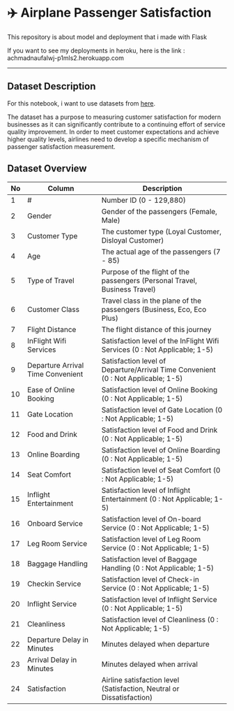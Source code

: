 # :airplane: Airplane Passenger Satisfaction

This repository is about model and deployment that i made with Flask 

If you want to see my deployments in heroku, here is the link : achmadnaufalwj-p1mls2.herokuapp.com

---
## Dataset Description
For this notebook, i want to use datasets from [here](https://www.kaggle.com/binaryjoker/airline-passenger-satisfaction). 

The dataset has a purpose to measuring customer satisfaction for modern businesses as it can significantly contribute to a continuing effort of service quality improvement. In order to meet customer expectations and achieve higher quality levels, airlines need to develop a specific mechanism of passenger satisfaction measurement.

## Dataset Overview

|No|Column|Description|
|---|---|---|
|1|#|Number ID (0 - 129,880)|
|2|Gender|Gender of the passengers (Female, Male)|
|3|Customer Type|The customer type (Loyal Customer, Disloyal Customer)|
|4|Age|The actual age of the passengers (7 - 85)|
|5|Type of Travel|Purpose of the flight of the passengers (Personal Travel, Business Travel)|
|6|Customer Class|Travel class in the plane of the passengers (Business, Eco, Eco Plus)|
|7|Flight Distance|The flight distance of this journey|
|8|InFlight Wifi Services|Satisfaction level of the InFlight Wifi Services (0 : Not Applicable; 1-5)|
|9|Departure Arrival Time Convenient|Satisfaction level of Departure/Arrival Time Convenient (0 : Not Applicable; 1-5)|
|10|Ease of Online Booking|Satisfaction level of Online Booking (0 : Not Applicable; 1-5)|
|11|Gate Location|Satisfaction level of Gate Location (0 : Not Applicable; 1-5)|
|12|Food and Drink|Satisfaction level of Food and Drink (0 : Not Applicable; 1-5)|
|13|Online Boarding|Satisfaction level of Online Boarding (0 : Not Applicable; 1-5)|
|14|Seat Comfort|Satisfaction level of Seat Comfort (0 : Not Applicable; 1-5)|
|15|Inflight Entertainment|Satisfaction level of Inflight Entertainment (0 : Not Applicable; 1-5)|
|16|Onboard Service|Satisfaction level of On-board Service (0 : Not Applicable; 1-5)|
|17|Leg Room Service|Satisfaction level of Leg Room Service (0 : Not Applicable; 1-5)|
|18|Baggage Handling|Satisfaction level of Baggage Handling (0 : Not Applicable; 1-5)|
|19|Checkin Service|Satisfaction level of Check-in Service (0 : Not Applicable; 1-5)|
|20|Inflight Service|Satisfaction level of Inflight Service (0 : Not Applicable; 1-5)|
|21|Cleanliness|Satisfaction level of Cleanliness (0 : Not Applicable; 1-5)|
|22|Departure Delay in Minutes|Minutes delayed when departure|
|23|Arrival Delay in Minutes|Minutes delayed when arrival|
|24|Satisfaction|Airline satisfaction level (Satisfaction, Neutral or Dissatisfaction)|

